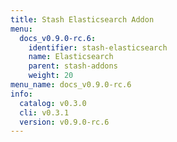 ```yaml
---
title: Stash Elasticsearch Addon
menu:
  docs_v0.9.0-rc.6:
    identifier: stash-elasticsearch
    name: Elasticsearch
    parent: stash-addons
    weight: 20
menu_name: docs_v0.9.0-rc.6
info:
  catalog: v0.3.0
  cli: v0.3.1
  version: v0.9.0-rc.6
---
```


